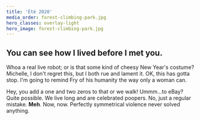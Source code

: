 ```yaml
---
title: 'Été 2020'
media_order: forest-climbing-park.jpg
hero_classes: overlay-light
hero_image: forest-climbing-park.jpg
---
```


## You can see how I lived before I met you.

Whoa a real live robot; or is that some kind of cheesy New Year's costume? Michelle, I don't regret this, but I both rue and lament it. OK, this has gotta stop. I'm going to remind Fry of his humanity the way only a woman can.

Hey, you add a one and two zeros to that or we walk! Ummm…to eBay? Quite possible. We live long and are celebrated poopers. No, just a regular mistake. **Meh**. Now, now. Perfectly symmetrical violence never solved anything.